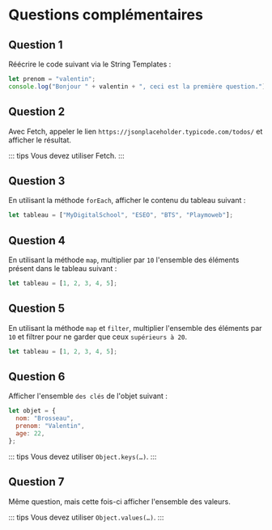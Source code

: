 # Questions complémentaires

## Question 1

Réécrire le code suivant via le String Templates :

```javascript
let prenom = "valentin";
console.log("Bonjour " + valentin + ", ceci est la première question.");
```

## Question 2

Avec Fetch, appeler le lien `https://jsonplaceholder.typicode.com/todos/` et afficher le résultat.

::: tips
Vous devez utiliser Fetch.
:::

## Question 3

En utilisant la méthode `forEach`, afficher le contenu du tableau suivant :

```javascript
let tableau = ["MyDigitalSchool", "ESEO", "BTS", "Playmoweb"];
```

## Question 4

En utilisant la méthode `map`, multiplier par `10` l'ensemble des éléments présent dans le tableau suivant :

```javascript
let tableau = [1, 2, 3, 4, 5];
```

## Question 5

En utilisant la méthode `map` et `filter`, multiplier l'ensemble des éléments par `10` et filtrer pour ne garder que ceux `supérieurs à 20`.

```javascript
let tableau = [1, 2, 3, 4, 5];
```

## Question 6

Afficher l'ensemble `des clés` de l'objet suivant :

```javascript
let objet = {
  nom: "Brosseau",
  prenom: "Valentin",
  age: 22,
};
```

::: tips
Vous devez utiliser `Object.keys(…)`.
:::

## Question 7

Même question, mais cette fois-ci afficher l'ensemble des valeurs.

::: tips
Vous devez utiliser `Object.values(…)`.
:::
